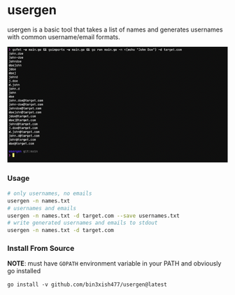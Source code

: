 # usergen
usergen is a basic tool that takes a list of names and generates usernames with common username/email formats.

![](img/usergen.png)

### Usage

```bash
# only usernames, no emails
usergen -n names.txt
# usernames and emails
usergen -n names.txt -d target.com --save usernames.txt
# write generated usernames and emails to stdout
usergen -n names.txt -d target.com
```

### Install From Source

**NOTE**: must have `GOPATH` environment variable in your PATH and obviously go installed
```
go install -v github.com/bin3xish477/usergen@latest
```
